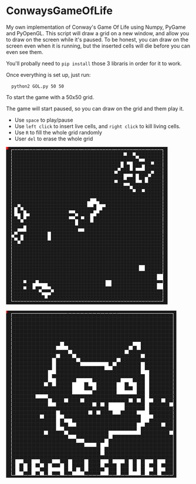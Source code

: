 # ConwaysGameOfLife
My own implementation of Conway's Game Of Life using Numpy, PyGame and PyOpenGL. 
This script will draw a grid on a new window, and allow you to draw on the screen while it's paused. To be honest, you can draw on the screen even when it is running, but the inserted cells will die before you can even see them. 

You'll probally need to `pip install` those 3 libraris in order for it to work. 

Once everything is set up, just run: 

      python2 GOL.py 50 50
  
To start the game with a 50x50 grid. 

The game will start paused, so you can draw on the grid and them play it. 
- Use `space` to play/pause
- Use `left click` to insert live cells, and `right click` to kill living cells. 
- Use `R` to fill the whole grid randomly
- User `del` to erase the whole grid

![Game running](https://github.com/EvandroLucas/ConwaysGameOfLife/blob/master/Prints/Screenshot%20from%202020-08-09%2012-27-35.png)

![You can draw on canvas](https://github.com/EvandroLucas/ConwaysGameOfLife/blob/master/Prints/Screenshot%20from%202020-08-09%2012-33-21.png)



